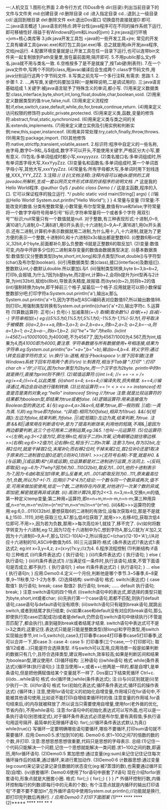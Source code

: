 一:人机交互
1.图形化界面
2.命令行方式
(1)Dos命令 
   dir(目录):列出当前目录下的文件与文件夹
   md:创建目录
   rd:删除目录
   cd :进入指定目录
   cd..:退到上一级目录
   cd/:返回到根目录
   del:删除文件
   exit:退出Dos窗口
   切换盘符直接就是D:即可.
二:java语言概述
  1.java语言的特点:跨平台性(java程序可在不同的操作系统下运行,即可移植性好.得益于有Windows的jvm和Linux的jvm)
  2.jre:java运行环境 =jvm+核心类库等
  3.jdk:java开发工具包 =java的一些开发工具+jre; 常见的开发工具有编译工具(javac.exe)和打包工具(jar.exe)等.
       总之就是用jdk开发java程序,交给jre运行.
  4.配置环境变量就是让开发工具在任一目录下运行,也可以连带bin文件夹一起复制放到Path变量里,放在最前面用;隔开即可.
  5.不用public那么文y件名.java就不用与类名一致.
  6.空格按多了是不是就废了,按Tab键(制表符).
  7.在一个java文件中,写两个不同的class,用javac编译后会生成两个.class字节码文件,用java分别运行这两个字节码文件.
  8.写类之前先写一个多行注释,有需求:  思路:1. 2.  步骤:1. 2. ...,再写类,关键代码要加注释(一是解释说明,二是调试用的).
三:java语言基础组成
  1.关键字:被java语言赋予了特殊含义的单词,都小写.
  (1)用来定义数据类型:class,interface,byte,short,int,long,float,double,char,boolean,void.
  (2)用来定义数据类型的值:true,false,null.
  (3)用来定义流程控制:if,else,switch,case,default,while,do,for,break,continue,return.
  (4)用来定义访问权限的修饰符:public,private,protected.
  (5)用来定义类,函数,变量的修饰符:abstract,final,static,synchronized.
  (6)用来定义类与类之间的关系:extends,implements.
  (7)用来定义建立实例及引用实例和判断实例:new,this,super,instanceof.
  (8)用来异常处理:try,catch,finally,throw,throws.
  (9)用来包:package,import.
  (10)其他修饰符:native,strictfp,transient,volatile,assert.
  2.标识符:程序中自定义的一些名称,由字母,数字0~9和_与$组成,数字不可以开头,不能使用关键字,严格区分大小写,要有意义.
  (1)包名:多单词组成时都小写,xxxyyyzzz.
  (2)类名接口名:多单词组成时,所有单词首字母大写,XxxYyyZzz.
  (3)变量名和函数名:多单词组成时,第一个单词首字母小写,其他大写,xxxYyyZzz.
  (4)常量名:所有字母都大写,多单词时用下划线连接,XXX_YYY_ZZZ.
  3.注释://  /**/  /***/(文档注释):注释内容可以被jdk提供的工具javadoc所解析,生成一套以网页文件形式体现的该程序的说明文档.
  /**
  这是我的Hello World程序.
  @author GyS
  */
  public class Demo
  {
     /*
     这是主函数,程序的入口.
     它可以保证程序的独立运行.
     */
     public static void main(String[] args)
     {
           //输出Hello World!
           System.out.println("Hello World");
     }
  }
  4.常量与变量
  (1)常量:不能改变的数值.分类有整数常量;小数常量;布尔型常量,数值有true和false;字符常量将一个数字字母符号用单引号''标识;字符串常量将一个或者多个字符
  用双引号""标识;null常量只有一个数值就是null.
     对于整数,有三种表现形式:十进制,0~9,满10进1;八进制,0~7,满8进1,用0开头表示;十六进制,0~9,A~F,满16进1,用0x开头表示.还有二进制,计算机中表示数据就用二进制,为什么用十,八,十六进制,就是为了更方便的表示一个整数,十进制60,和十六进制0x3c输出都是整数60.
  (i)整数6用int定义,32bit,4个byte,前面都补0,那么负整数-6就是正整数6的取反加1.
  (2)变量:数值可变,内存中开辟多少位的二进制来存变量的数值由数据类型决定.
  (i)基本数据类型:数值型(又分整数类型[byte,short,int,long]和浮点类型[float,double])与字符型(char)及布尔型(boolean).
  (ii)引用数据类型:类(class),接口(interface)及数组([]).
  整数默认int,小数默认double.所以要加L与f.
  (iii)强制类型转换,byte b=3,b=b+2,打印b,会报错,为什么?因为b是byte,而2是int,计算b+2,会将b提升为int型再与2计算,为int(32bit),赋给b(8bit),导致丢失精度,故报错.而(byte)(b+2),则将b+2的值(int)强制转换为byte,即干掉前三个格子,留最后一个格子.应用就是可以把小数保留整数部分吧;打印字符a:System.out.println('a'),输出a;那么System.out.println('a'+1),因为字符a在ASCii编码表对应数值97,所以输出数值98.则打印c,用强制类型转换有System.out.println((char)('a'+2)),输出字符c.
  5.运算符
  (1)算数运算符: 正号(+)  负号(-)  加减乘除(+-*/)  取模(取余数%)  自增(++)  自减(--)  字符串相加(+)
  eg:(i)5%5为0,1%5为1,5%1为0;-1%5为-1,1%(-5)为1,符号取决于被模数. (ii)a=2,b=++a,则b=3,a=3; a=2,b=a++,则b=2,a=3; a=2,b=--a,则a=1,b=1; a=2,b=a--,则a=1,b=2. (iii)"he"+"llo"为hello. (iv)int i=4567,i=i/1000*1000,为4000吧,不为4567了,因为4567/1000为4.567,而为int,结果为4,而4*1000即为4000,要注意.
     字符串数据与所有数据使用+号相连接,结果为字符串.eg:System.out.println("a="+a+",b="+b);输出a=4,b=4.
     转义字符:通过\转变后面字符的含义. \n:换行 \b:退格,相当于backspace \r:按下回车键(注意Windows系统下回车符用两个表示\r\n) \t:制表符,相当于Tab键 \":打印" \':打印' char ch ='你';//可以,因为char类型为2byte,而一个汉字也为2byte. println中的ln就是换行,直接为print则不换行.
  (2)赋值运算符:(i)int i=4; //= += -= *= /= eg:i+=4;//i=i+4,以此类推. (ii)short s=4; s=s+4;//编译失败,损失精度. s+=4;//编译通过,两边会自动进行强制转换.
  (3)比较运算符:== != < > <= >= instanceof:检查是否是类的对象,eg:"hello" instanceof String //为true  注意:就是比较运算符的结果都为boolean型,即结果为true或者false.
  (4)逻辑运算符:用来连接值为Boolean型的表达式. &(与):eg:a=4,a>3&a<6,结果为true,即一假则假. |(或):一真为真. !(非):eg:!true即为false. ^(异或):相同为0(false),相异为1(true). &&(与[短路]):左边为false,结束判断,为false. ||(或[短路]):左边为真,结束判断,为true.
     注意:&&和||通常用在判断语句中,是为了提高判断效率,利用他的短路,不用&,|是因为两边都要判断,这三个也可用来二进制运算,eg:3&5.
         !也叫一元运算符.
  (5)位运算符:<<(左移),eg:3<<2值为12,即左移n位,相当于*二的n次幂,记角朝哪边就往哪边移. >>(右移):eg:6>>2值为1,记右移n位,相当于/二的n次幂. 注意:3为int,存为32bit,左移2位时,就是干掉首2位,末尾补0;而右移2位时,干掉末尾2位,首2位补0还是1取决于原来的二进制首位是0还是1,0则补0,1则补1. >>>(无符号右移):不管,就是补0. &(与运算),|(或运算)和^(异或运算),位运算都是对二进制进行运算,方法同上. ~(反码,即取反):eg:~6为-7?why?因为6为0...110(32bit),取反为1...001,他的十进制表示为-7,因为-6由6取反加1得来,那么反着来,对1...001减1取反则为0...111,原来最高位为1,负数,所以为7->(-7).
  应用(i):7^4^4为7,结论:一个数与同一个数异或两次,值不变.可用来做加密使用,给定一个数,二进制存在内存里,对他进行一次某个数的异或,即加密,解密就是再异或该数.
     (ii):高效计算2*8,即为2<<3. n=3,m=8,交换n,m的值,第一种定义temp变量;第二种用+运算符,即n=n+m,m=n-m,n=n-m;第三种用异或,n=n^m,m=n^m//m=(n^m)^m,n=n^m//n=n^(n^m).
     (iii)&和>>>运算符的使用:eg:6,0...0110(32bit),要想获取6的二进制的有效位,设每次获取4位,那是不是就&上15(0...1111),对吧;获取三位,&7.那么低4位获取了,就用>>>,右移4位,获取次低4位即可.不用>>,因为若为负数,那用>>每次高位补1,就挂了,移不完了.
     (iv)如何将数字转变为十六进制,eg:12,因为12在十六进制中为C,想到字符A,那么C就为'A'加2,又因为十六进制0~9,A~F,那么12(C)-10(A)=2,所以得出C=(char)(12-10+'A');//A对应十六进制的10,ASCii中数值为65.
   (6)三元运算符:格式 (条件表达式)?表达式1:表达式2; eg:int x=3,y=4,z; z=(x>y)?x:y;//z为4.
6.程序流程控制
(1)判断结构  if语句:三种格式 
   (i)if(条件表达式)
      {
      执行语句;
      } 
   (ii)if(条件表达式)
       {
       执行语句;
       }
       else
       {
       执行语句;
       }
   (iii)if(条件表达式1)       //当满足任一条件时,执行该语句,结束,不管下面语句是否成立,都不执行.
        {
        执行语句1;
        }
        else if(条件表达式2)
        {
        执行语句2;
        }
        ...
        else
        {
        执行语句n;
        }
    应用:Demo0:4.定义一个月份,判断他是哪个季节.3~5春季,6~8夏季,9~11秋季,12-1-2为冬季.
 (2)选择结构:  swith语句
    格式: switch(表达式)
          {
          case 取值1:
               执行语句;
               break;
          case 取值2:
               执行语句;
               break;
          ......
          default
               执行语句;
               break;
          }
     注意:switch语句的四个特点  (i)switch语句中的表达式,即选择的类型只能为byte,short,int或者char;  (ii)先执行第一个case语句,若都不匹配,则执行default语句,case语句与default语句没有顺序;  (iii)switch语句只有碰到break语句,就跳出switch,或者到结尾才执行结束;  (iv)如果case和default没有对应的break语句,那么即使执行完case(匹配成功)或者是default,仍然会在switch语句中继续执行(不管是否匹配了,都会执行),直到碰到break或者结尾才结束.
         switch语句中表达式可不是i>3之类的,这要记住.表达式只能是只能是整数类型(除long)和字符类型,用switch实现输出季节,int i=5,switch(i),case3,打印春季case4打印春季case5打印春季,这可以合并一下,即case 3: case 4: case 5: 打印春季(三个case,一个打印即可); 取值1(2或者...)只能是符合选择类型.
         if与switch可以互用,应用场景一般是如果判断的数据只有几个,且符合选择类型,建议用switch,效率较高;如果是判断区间和结果为boolean型,建议使用if.
  (3)循环结构: 三种语句
  (i)while语句  格式  while(条件表达式){循环体(执行语句);}  注意当使用i++;或者++i;他两是一样的,都是自增1,是单条语句,但是把他俩赋值给某个变量就不一样了.  Dos窗口下结束死循环 Ctrl+c.
  (ii)do...while语句  格式  do{循环体;}while(条件表达式);
  注:(i)与(ii)区别就是(ii)至少执行一次.
  (iii)for语句  格式  for(初始化表达式;循环条件表达式;循环后的操作表达式) {循环体;}  注意,使用for语句定义的初始化自增变量,作用域只在for语句中,不能被其他语句使用,比如说不能打印i自增结束循环时的值.注意变量的作用域.for语句结束后,i的内存就被释放了.所以说当只需要使用自增量,使用for(老外做的优化,节省内存),不用while语句.
  注意:for语句中的初始化表达式可以写外面,也可以是一条执行语句(别思维定式),对于循环条件表达式必须是布尔型,要有真假值;多执行语句用逗号隔开.
       最简单的无限循环语句: for(;;)//循环条件表达式默认为真{}  while(true){}
       写循环一定要明确哪些语句要循环,哪些不要循环,打印sum语句就不需要循环.
  应用:Demo0:5.求1加到10的和.
      Demo0:6.求1~100之间7的倍数的数的个数,并打印.
  注意:思想思想思想很重要,代码只是思想的字母表示.
  总结:(1)记住一个代码只能解决一个问题,记住一个思想就能解决一类问题.求1~100之间的数,即遍历,用for循环语句.
      (2)Demo0:5  累加思想:通过变量(eg:sum)来记住记住记住每次循环操作后的结果,通过循环,来进行累加动作.
      (3)Demo0:6  计数器思想:通过变量(eg:count)来记录记录记录住数据的状态变化(eg:被7蒸馍的数),也需要通过循环实现(自增).
  (iv)嵌套循环:  Demo0:6使用了for语句中嵌套了if语句  现在介绍forfor嵌套语句,形象点就是大圈套小圈.
          格式:
               for(;;)
               {
                  for(;;)
                  {
                  }
               }
          /*
          外循环控制行数,内循环控制每行的列数(即每行中的元素的个数);
          有个注意点就是内循环的输出打印语句"不要不要不要加ln",在外循环语句中使用System.out.println();//功能就是换行,即打印完列数后再换行.
          */
     应用:Demo0:7.打印下面图案
     (1)****
        ****
        ****
     (2)*****
        ****
        ***
        **
        *
 
     
     
  
   
   
  
  
  
